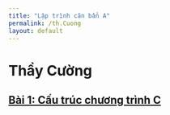 ```yaml
---
title: "Lập trình căn bẩn A"
permalink: /th.Cuong
layout: default
---
```


# **Thầy Cường**

## [Bài 1: Cấu trúc chương trình C](1.%20C%E1%BA%A5u%20tr%C3%BAc%20ch%C6%B0%C6%A1ng%20tr%C3%ACnh%20C.md)
